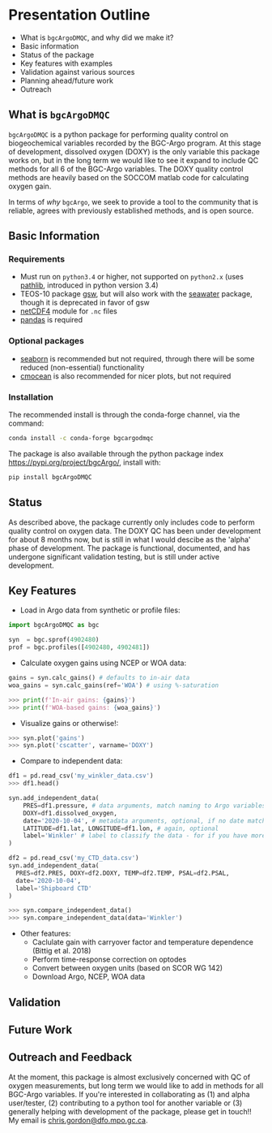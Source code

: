 # Presentation Outline

- What is `bgcArgoDMQC`, and why did we make it?
- Basic information
- Status of the package
- Key features with examples
- Validation against various sources
- Planning ahead/future work
- Outreach

## What is `bgcArgoDMQC`

`bgcArgoDMQC` is a python package for performing quality control on biogeochemical
variables recorded by the BGC-Argo program. At this stage of development,
dissolved oxygen (DOXY) is the only variable this package works on, but in the
long term we would like to see it expand to include QC methods for all 6 of the
BGC-Argo variables. The DOXY quality control methods are heavily based on the
SOCCOM matlab code for calculating oxygen gain.

In terms of *why* `bgcArgo`, we seek to provide a tool to the community that is
reliable, agrees with previously established methods, and is open source.

## Basic Information

### Requirements

- Must run on `python3.4` or higher, not supported on `python2.x` (uses [pathlib](https://docs.python.org/3/library/pathlib.html), introduced in python version 3.4)
- TEOS-10 package [gsw](https://teos-10.github.io/GSW-Python/), but will also work with the [seawater](https://pypi.org/project/seawater/) package, though it is deprecated in favor of gsw
- [netCDF4](https://pypi.org/project/netCDF4/) module for `.nc` files
- [pandas](https://pandas.pydata.org/) is required

### Optional packages

- [seaborn](https://seaborn.pydata.org/) is recommended but not required, through there will be some reduced (non-essential) functionality
- [cmocean](https://matplotlib.org/cmocean/) is also recommended for nicer plots, but not required

### Installation

The recommended install is through the conda-forge channel, via the command:

```bash
conda install -c conda-forge bgcargodmqc
```

The package is also available through the python package index <https://pypi.org/project/bgcArgo/>, install with:

```bash
pip install bgcArgoDMQC
```

## Status

As described above, the package currently only includes code to perform quality
control on oxygen data. The DOXY QC has been under development for about 8
months now, but is still in what I would descibe as the 'alpha' phase of
development. The package is functional, documented, and has undergone
significant validation testing, but is still under active development.

## Key Features

- Load in Argo data from synthetic or profile files:

```python
import bgcArgoDMQC as bgc

syn  = bgc.sprof(4902480)
prof = bgc.profiles([4902480, 4902481])
```

- Calculate oxygen gains using NCEP or WOA data:

```python
gains = syn.calc_gains() # defaults to in-air data
woa_gains = syn.calc_gains(ref='WOA') # using %-saturation

>>> print(f'In-air gains: {gains}')
>>> print(f'WOA-based gains: {woa_gains}')
```

- Visualize gains or otherwise!:

```python
>>> syn.plot('gains')
>>> syn.plot('cscatter', varname='DOXY')
```

- Compare to independent data:

```python
df1 = pd.read_csv('my_winkler_data.csv')
>>> df1.head()

syn.add_independent_data(
    PRES=df1.pressure, # data arguments, match naming to Argo variables
    DOXY=df1.dissolved_oxygen,
    date='2020-10-04', # metadata arguments, optional, if no date matches to first profile
    LATITUDE=df1.lat, LONGITUDE=df1.lon, # again, optional
    label='Winkler' # label to classify the data - for if you have more than one source
)

df2 = pd.read_csv('my_CTD_data.csv')
syn.add_independent_data(
  PRES=df2.PRES, DOXY=df2.DOXY, TEMP=df2.TEMP, PSAL=df2.PSAL,
  date='2020-10-04',
  label='Shipboard CTD'
)

>>> syn.compare_independent_data()
>>> syn.compare_independent_data(data='Winkler')
```

- Other features:
  - Caclulate gain with carryover factor and temperature dependence (Bittig et al. 2018)
  - Perform time-response correction on optodes
  - Convert between oxygen units (based on SCOR WG 142)
  - Download Argo, NCEP, WOA data

## Validation

## Future Work

## Outreach and Feedback

At the moment, this package is almost exclusively concerned with QC of oxygen
measurements, but long term we would like to add in methods for all BGC-Argo
variables. If you're interested in collaborating as (1) and alpha user/tester,
(2) contributing to a python tool for another variable or (3) generally helping
with development of the package, please get in touch!! My email is
<chris.gordon@dfo.mpo.gc.ca>.

